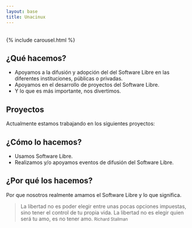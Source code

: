 ```yaml
---
layout: base
title: Unacinux
---
```


<br/>
{% include carousel.html %}


<div class="row">
  <div class="span4">
    <h2>¿Qué hacemos?</h2>
      <div class="texto">
        <p><ul>
        <li>Apoyamos a la difusión y adopción del del Software Libre en las diferentes instituciones, públicas o privadas.</li>
        <li>Apoyamos en el desarrollo de proyectos del Software Libre.</li>
        <li>Y lo que es más importante, nos divertimos.</li>
        </ul></p>
      </div>
    <h2>Proyectos</h2>
      <div class="texto">
        <p>Actualmente estamos trabajando en los siguientes proyectos:</p>
      </div>
    <h2>¿Cómo lo hacemos?</h2>
      <div class="texto">
        <p><ul>
        <li>Usamos Software Libre.</li>
        <li>Realizamos y/o apoyamos eventos de difusión del Software Libre.</li>
        </ul></p>
      </div>
  </div>

  <div class="span4">
    <h2>¿Por qué los hacemos?</h2>
      <div class="texto">
      <p>Por que nosotros realmente amamos el Software Libre y lo que significa.</p>
      </div>
      <p>
      <blockquote>
        La libertad no es poder elegir entre unas pocas opciones impuestas, sino tener el control de tu propia vida. La libertad no es elegir quien será tu amo, es no tener amo.
        <small>Richard Stallman</small>
      </blockquote>
      </p>
  </div>

  <div class="span4">
    <div id=tweets>
      <script charset="utf-8" src="http://widgets.twimg.com/j/2/widget.js"></script>
      <script>
      new TWTR.Widget({
      version: 2,
      type: 'profile',
      rpp: 6,
      interval: 30000,
      width: 'auto',
      height: 300,
      theme: {
          shell: {
          background: '#8ec1da',
          color: '#ffffff'
          },
          tweets: {
          background: '#ffffff',
          color: '#444444',
          links: '#1986b5'
          }
      },
      features: {
          scrollbar: false,
          loop: false,
          live: false,
          behavior: 'all'
      }
      }).render().setUser('unacinux').start();
      </script>
    </div>
  </div>
</div>
